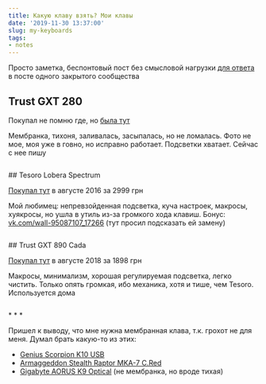 ```yaml
---
title: Какую клаву взять? Мои клавы
date: '2019-11-30 13:37:00'
slug: my-keyboards
tags:
- notes
---
```


Просто заметка, беспонтовый пост без смысловой нагрузки [для ответа](https://default.abcd.bz/blog/qa/19009.html) в посте одного закрытого сообщества

## Trust GXT 280

Покупал не помню где, но [была тут](https://hard.rozetka.com.ua/trust_gxt280_led_gaming_keyboard_19470/p438849/)

Мембранка, тихоня, заливалась, засыпалась, но не ломалась. Фото не мое, моя уже в говно, но исправно работает. Подсветки хватает. Сейчас с нее пишу

<figure class="kg-card kg-image-card"><img src="https://s3.blog.amd-nick.me/2019/11/image-13.png" class="kg-image" alt loading="lazy"></img></figure>
## Tesoro Lobera Spectrum

[Покупал тут](https://hard.rozetka.com.ua/tesoro_lobera_spectrum_rgb_g5sfl_brown_switch/p8375830/) в августе 2016 за 2999 грн

Мой любимец: непревзойденная подсветка, куча настроек, макросы, хуякросы, но ушла в утиль из-за громкого хода клавиш. Бонус: [vk.com/wall-95087107\_17266](https://vk.com/wall-95087107_17266) (тут просил подсказать ей замену)

<figure class="kg-card kg-image-card"><img src="https://s3.blog.amd-nick.me/2019/11/image-14.png" class="kg-image" alt loading="lazy"></img></figure>
## Trust GXT 890 Cada

[Покупал тут](https://hard.rozetka.com.ua/trust_gxt_890_21808/p23581116/) в августе 2018 за 1898 грн

Макросы, минимализм, хорошая регулируемая подсветка, легко чистить. Только опять громкая, ибо механика, хотя и тише, чем Tesoro. Используется дома

<figure class="kg-card kg-image-card"><img src="https://s3.blog.amd-nick.me/2019/11/image-15.png" class="kg-image" alt loading="lazy"></img></figure>
* * *

Пришел к выводу, что мне нужна мембранная клава, т.к. грохот не для меня. Думал брать какую-то из этих:

- [Genius Scorpion K10 USB](https://hard.rozetka.com.ua/genius_31310003402/p34034711/)
- [Armaggeddon Stealth Raptor MKA-7 C.Red](https://f.ua/armaggeddon/stealth-raptor-mka-7-c-red.html)
- [Gigabyte AORUS K9 Optical](https://f.ua/gigabyte/aorus-k9-optical.html) (не мембранка, но вроде тихая)

